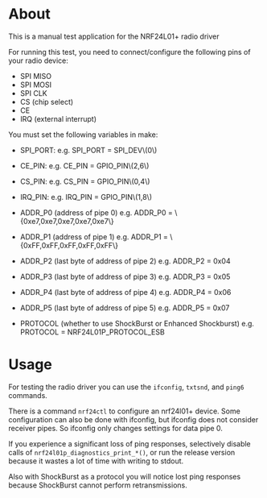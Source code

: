 # About
This is a manual test application for the NRF24L01+ radio driver

For running this test, you need to connect/configure the following pins of your
radio device:
- SPI MISO
- SPI MOSI
- SPI CLK
- CS (chip select)
- CE
- IRQ (external interrupt)

You must set the following variables in make:
- SPI\_PORT:
e.g. SPI\_PORT = SPI\_DEV\\(0\\)
- CE\_PIN:
e.g. CE\_PIN   = GPIO\_PIN\\(2,6\\)
- CS\_PIN:
e.g. CS\_PIN   = GPIO\_PIN\\(0,4\\)
- IRQ\_PIN:
e.g. IRQ\_PIN  = GPIO\_PIN\\(1,8\\)

- ADDR\_P0 (address of pipe 0)
e.g. ADDR\_P0 = \\{0xe7,0xe7,0xe7,0xe7,0xe7\\}
- ADDR\_P1 (address of pipe 1)
e.g. ADDR\_P1 = \\{0xFF,0xFF,0xFF,0xFF,0xFF\\}
- ADDR\_P2 (last byte of address of pipe 2)
e.g. ADDR\_P2 = 0x04
- ADDR\_P3 (last byte of address of pipe 3)
e.g. ADDR\_P3 = 0x05
- ADDR\_P4 (last byte of address of pipe 4)
e.g. ADDR\_P4 = 0x06
- ADDR\_P5 (last byte of address of pipe 5)
e.g. ADDR\_P5 = 0x07

- PROTOCOL (whether to use ShockBurst or Enhanced Shockburst)
e.g. PROTOCOL = NRF24L01P_PROTOCOL_ESB

# Usage
For testing the radio driver you can use the
```ifconfig```, ```txtsnd```, and ```ping6``` commands.

There is a command ```nrf24ctl``` to configure an nrf24l01+ device.
Some configuration can also be done with ifconfig, but ifconfig
does not consider receiver pipes. So ifconfig only changes settings
for data pipe 0.

If you experience a significant loss of ping responses, selectively
disable calls of ```nrf24l01p_diagnostics_print_*()```, or run the
release version because it wastes a lot of time with writing to stdout.

Also with ShockBurst as a protocol you will notice lost
ping responses because ShockBurst cannot perform retransmissions.